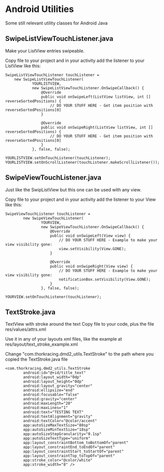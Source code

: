 # Android Utilities
Some still relevant utility classes for Android Java

## SwipeListViewTouchListener.java
Make your ListView entries swipeable.

Copy file to your project and in your activity add the listener to your ListView like this:

```
SwipeListViewTouchListener touchListener =
    new SwipeListViewTouchListener(
            YOURLISTVIEW,
            new SwipeListViewTouchListener.OnSwipeCallback() {
                @Override
                public void onSwipeLeft(ListView listView, int [] reverseSortedPositions) {
                    // DO YOUR STUFF HERE - Get item position with reverseSortedPositions[0]
                }

                @Override
                public void onSwipeRight(ListView listView, int [] reverseSortedPositions) {
                    // DO YOUR STUFF HERE - Get item position with reverseSortedPositions[0]
                }
            }, false, false);

YOURLISTVIEW.setOnTouchListener(touchListener);
YOURLISTVIEW.setOnScrollListener(touchListener.makeScrollListener());
```

## SwipeViewTouchListener.java
Just like the SwipListView but this one can be used with any view.

Copy file to your project and in your activity add the listener to your View like this:

```
SwipeViewTouchListener touchListener =
        new SwipeViewTouchListener(
                YOURVIEW,
                new SwipeViewTouchListener.OnSwipeCallback() {
                    @Override
                    public void onSwipeLeft(View view) {
                        // DO YOUR STUFF HERE - Example to make your view visibility gone:
                        view.setVisibility(View.GONE);
                    }

                    @Override
                    public void onSwipeRight(View view) {
                        // DO YOUR STUFF HERE - Example to make your view visibility gone:
                        notificationBox.setVisibility(View.GONE);
                    }
                }, false, false);

YOURVIEW.setOnTouchListener(touchListener);
```

## TextStroke.java
TextView with stroke around the text
Copy file to your code, plus the file res/values/attrs.xml

Use it in any of your layouts xml files, like the example at res/layout/text_stroke_example.xml

Change "com.thorkracing.dmd2_utils.TextStroke" to the path where you copied the TextStroke.java file

```
<com.thorkracing.dmd2_utils.TextStroke
        android:id="@+id/title_text"
        android:layout_width="0dp"
        android:layout_height="0dp"
        android:layout_gravity="center"
        android:ellipsize="end"
        android:focusable="false"
        android:gravity="center"
        android:maxLength="20"
        android:maxLines="1"
        android:text="TESTING TEXT"
        android:textAlignment="gravity"
        android:textColor="@color/accent"
        app:autoSizeMaxTextSize="80sp"
        app:autoSizeMinTextSize="18sp"
        app:autoSizeStepGranularity="0.1sp"
        app:autoSizeTextType="uniform"
        app:layout_constraintBottom_toBottomOf="parent"
        app:layout_constraintEnd_toEndOf="parent"
        app:layout_constraintStart_toStartOf="parent"
        app:layout_constraintTop_toTopOf="parent"
        app:stroke_color="@color/white"
        app:stroke_width="8" />
```
